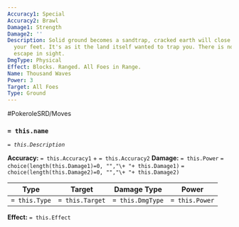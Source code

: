```yaml
---
Accuracy1: Special
Accuracy2: Brawl
Damage1: Strength
Damage2: ''
Description: Solid ground becomes a sandtrap, cracked earth will close to ensnare
  your feet. It's as it the land itself wanted to trap you. There is no attacker nor
  escape in sight.
DmgType: Physical
Effect: Blocks. Ranged. All Foes in Range.
Name: Thousand Waves
Power: 3
Target: All Foes
Type: Ground
---
```


#PokeroleSRD/Moves

### `= this.name` 
*`= this.Description`*

**Accuracy:** `= this.Accuracy1` + `= this.Accuracy2`
**Damage:** `= this.Power` `= choice(length(this.Damage1)=0, "","\+ "+ this.Damage1)` `= choice(length(this.Damage2)=0, "","\+ "+ this.Damage2)`

| Type          | Target          | Damage Type          | Power          |
| ------------- | --------------- | ---------------- | -------------- |
| `= this.Type` | `= this.Target` | `= this.DmgType` | `= this.Power` | 

**Effect:** `= this.Effect`